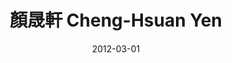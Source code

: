 ---
chinese_name: 顏晟軒
english_name: Cheng-Hsuan Yen
title: "顏晟軒 Cheng-Hsuan Yen"
id: chenghsuanyen
collection: members
position: Alumni
type: alumni
department: 123
image_path: https://source.unsplash.com/collection/139386/600x600?a=.png
photo: chenghsuanyen.jpeg
blurb: 123
venue: "UC San Francisco, Department of Testing"
date: 2012-03-01
location: "San Francisco, California"
---